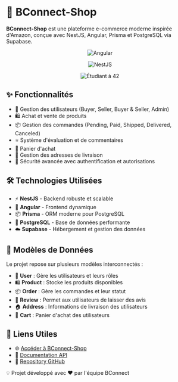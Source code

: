 <body>
    <h1>🚀 BConnect-Shop</h1>
    <p><strong>BConnect-Shop</strong> est une plateforme e-commerce moderne inspirée d'Amazon, conçue avec NestJS, Angular, Prisma et PostgreSQL via Supabase.</p>
    <p align="center">
      <img src="https://img.shields.io/badge/Angular-ff3e00?style=for-the-badge&logo=angular&logoColor=white" alt="Angular"/>
    </p>
    <p align="center">
      <img src="https://img.shields.io/badge/NestJS-E0234E?style=for-the-badge&logo=nestjs&logoColor=white" alt="NestJS"/>
    </p>
    <p align="center">
      <img src="https://img.shields.io/badge/Student%20at%2042-000000?style=for-the-badge&logo=42&logoColor=white" alt="Étudiant à 42"/>
    </p>
    
  <h2>✨ Fonctionnalités</h2>
    <ul>
        <li>👤 Gestion des utilisateurs (Buyer, Seller, Buyer & Seller, Admin)</li>
        <li>🛍️ Achat et vente de produits</li>
        <li>📦 Gestion des commandes (Pending, Paid, Shipped, Delivered, Canceled)</li>
        <li>⭐ Système d'évaluation et de commentaires</li>
        <li>🛒 Panier d'achat</li>
        <li>📍 Gestion des adresses de livraison</li>
        <li>🔐 Sécurité avancée avec authentification et autorisations</li>
    </ul>
    
  <h2>🛠️ Technologies Utilisées</h2>
    <ul>
        <li>⚡ <strong>NestJS</strong> - Backend robuste et scalable</li>
        <li>🎨 <strong>Angular</strong> - Frontend dynamique</li>
        <li>📦 <strong>Prisma</strong> - ORM moderne pour PostgreSQL</li>
        <li>🐘 <strong>PostgreSQL</strong> - Base de données performante</li>
        <li>☁️ <strong>Supabase</strong> - Hébergement et gestion des données</li>
    </ul>
    
   <h2>🛒 Modèles de Données</h2>
    <p>Le projet repose sur plusieurs modèles interconnectés :</p>
    <ul>
        <li>👤 <strong>User</strong> : Gère les utilisateurs et leurs rôles</li>
        <li>🛍️ <strong>Product</strong> : Stocke les produits disponibles</li>
        <li>📦 <strong>Order</strong> : Gère les commandes et leur statut</li>
        <li>💬 <strong>Review</strong> : Permet aux utilisateurs de laisser des avis</li>
        <li>🏠 <strong>Address</strong> : Informations de livraison des utilisateurs</li>
        <li>🛒 <strong>Cart</strong> : Panier d'achat des utilisateurs</li>
    </ul>
    
   <h2>🔗 Liens Utiles</h2>
    <ul>
        <li>🌐 <a href="#">Accéder à BConnect-Shop</a></li>
        <li>📄 <a href="#">Documentation API</a></li>
        <li>🐙 <a href="#">Repository GitHub</a></li>
    </ul>
    
  <footer>
        <p>💡 Projet développé avec ❤️ par l'équipe BConnect</p>
    </footer>
</body>
